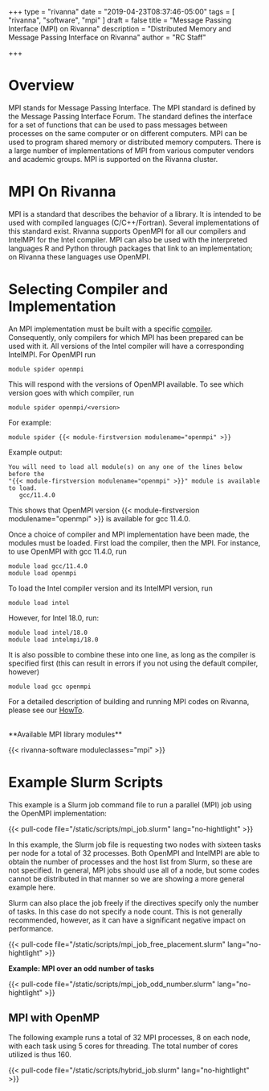+++
type = "rivanna"
date = "2019-04-23T08:37:46-05:00"
tags = [
  "rivanna", "software", "mpi"
]
draft = false
title = "Message Passing Interface (MPI) on Rivanna"
description = "Distributed Memory and Message Passing Interface on Rivanna"
author = "RC Staff"

+++
# Overview
MPI stands for Message Passing Interface. The MPI standard is defined by the Message Passing Interface Forum. The standard defines the interface for a set of functions that can be used to pass messages between processes on the same computer or on different computers. MPI can be used to program shared memory or distributed memory computers. There is a large number of implementations of MPI from various computer vendors and academic groups. MPI is supported on the Rivanna cluster.

# MPI On Rivanna
MPI is a standard that describes the behavior of a library.  It is intended to be used with compiled languages (C/C++/Fortran).  Several implementations of this standard exist.  Rivanna supports OpenMPI for all our compilers and IntelMPI for the Intel compiler.   MPI can also be used with the interpreted languages R and Python through packages that link to an implementation; on Rivanna these languages use OpenMPI.  

# Selecting Compiler and Implementation
An MPI implementation must be built with a specific [compiler](/userinfo/hpc/software/compilers). Consequently, only compilers for which MPI has been prepared can be used with it. All versions of the Intel compiler will have a corresponding IntelMPI. For OpenMPI run
```
module spider openmpi
```
This will respond with the versions of OpenMPI available. To see which version goes with which compiler, run
```
module spider openmpi/<version>
```
For example:
```
module spider {{< module-firstversion modulename="openmpi" >}}
```
Example output:
```
You will need to load all module(s) on any one of the lines below before the
"{{< module-firstversion modulename="openmpi" >}}" module is available to load.
   gcc/11.4.0
```
This shows that OpenMPI version {{< module-firstversion modulename="openmpi" >}} is available for gcc 11.4.0.

Once a choice of compiler and MPI implementation have been made, the modules must be loaded.  First load the compiler, then the MPI.  For instance, to use OpenMPI with gcc 11.4.0, run
```
module load gcc/11.4.0
module load openmpi
```
To load the Intel compiler version and its IntelMPI version, run
```
module load intel
```
However, for Intel 18.0, run:
```
module load intel/18.0
module load intelmpi/18.0
```
It is also possible to combine these into one line, as long as the compiler is specified first (this can result in errors if you not using the default compiler, however)
```
module load gcc openmpi
```

For a detailed description of building and running MPI codes on Rivanna, please see our [HowTo](/userinfo/howtos/rivanna/mpi-howto).

<br>
**Available MPI library modules**

{{< rivanna-software moduleclasses="mpi" >}}

# Example Slurm Scripts

This example is a Slurm job command file to run a parallel (MPI) job using the OpenMPI implementation:

{{< pull-code file="/static/scripts/mpi_job.slurm" lang="no-hightlight" >}}

In this example, the Slurm job file is requesting two nodes with sixteen tasks per node for a total of 32 processes.  Both OpenMPI and IntelMPI are able to obtain the number of processes and the host list from Slurm, so these are not specified.  In general, MPI jobs should use all of a node, but some codes cannot be distributed in that manner so we are showing a more general example here.

Slurm can also place the job freely if the directives specify only the number of tasks. In this case do not specify a node count.  This is not generally recommended, however, as it can have a significant negative impact on performance.

{{< pull-code file="/static/scripts/mpi_job_free_placement.slurm" lang="no-hightlight" >}}

**Example: MPI over an odd number of tasks**

{{< pull-code file="/static/scripts/mpi_job_odd_number.slurm" lang="no-hightlight" >}}

## MPI with OpenMP

The following example runs a total of 32 MPI processes, 8 on each node, with each task using 5 cores for threading.  The total number of cores utilized is thus 160.

{{< pull-code file="/static/scripts/hybrid_job.slurm" lang="no-hightlight" >}}

